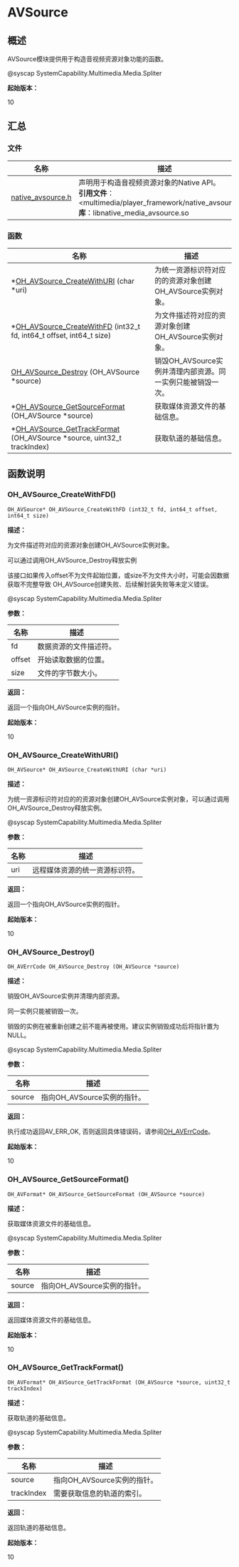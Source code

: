 # AVSource


## 概述

AVSource模块提供用于构造音视频资源对象功能的函数。

\@syscap SystemCapability.Multimedia.Media.Spliter

**起始版本：**

10


## 汇总


### 文件

| 名称 | 描述 | 
| -------- | -------- |
| [native_avsource.h](native__avsource_8h.md) | 声明用于构造音视频资源对象的Native API。<br>**引用文件**：<multimedia/player_framework/native_avsource.h> <br>**库**：libnative_media_avsource.so| 


### 函数

| 名称 | 描述 | 
| -------- | -------- |
| \*[OH_AVSource_CreateWithURI](#oh_avsource_createwithuri) (char \*uri) | 为统一资源标识符对应的的资源对象创建OH_AVSource实例对象。 | 
| \*[OH_AVSource_CreateWithFD](#oh_avsource_createwithfd) (int32_t fd, int64_t offset, int64_t size) | 为文件描述符对应的资源对象创建OH_AVSource实例对象。 | 
| [OH_AVSource_Destroy](#oh_avsource_destroy) (OH_AVSource \*source) | 销毁OH_AVSource实例并清理内部资源。同一实例只能被销毁一次。 | 
| \*[OH_AVSource_GetSourceFormat](#oh_avsource_getsourceformat) (OH_AVSource \*source) | 获取媒体资源文件的基础信息。 | 
| \*[OH_AVSource_GetTrackFormat](#oh_avsource_gettrackformat) (OH_AVSource \*source, uint32_t trackIndex) | 获取轨道的基础信息。 | 


## 函数说明


### OH_AVSource_CreateWithFD()

  
```
OH_AVSource* OH_AVSource_CreateWithFD (int32_t fd, int64_t offset, int64_t size)
```

**描述：**

为文件描述符对应的资源对象创建OH_AVSource实例对象。

可以通过调用OH_AVSource_Destroy释放实例

该接口如果传入offset不为文件起始位置，或size不为文件大小时，可能会因数据获取不完整导致 OH_AVSource创建失败、后续解封装失败等未定义错误。

\@syscap SystemCapability.Multimedia.Media.Spliter

**参数：**

| 名称 | 描述 | 
| -------- | -------- |
| fd | 数据资源的文件描述符。 | 
| offset | 开始读取数据的位置。 | 
| size | 文件的字节数大小。 | 

**返回：**

返回一个指向OH_AVSource实例的指针。

**起始版本：**

10


### OH_AVSource_CreateWithURI()

  
```
OH_AVSource* OH_AVSource_CreateWithURI (char *uri)
```

**描述：**

为统一资源标识符对应的的资源对象创建OH_AVSource实例对象，可以通过调用OH_AVSource_Destroy释放实例。

\@syscap SystemCapability.Multimedia.Media.Spliter

**参数：**

| 名称 | 描述 | 
| -------- | -------- |
| uri | 远程媒体资源的统一资源标识符。 | 

**返回：**

返回一个指向OH_AVSource实例的指针。

**起始版本：**

10


### OH_AVSource_Destroy()

  
```
OH_AVErrCode OH_AVSource_Destroy (OH_AVSource *source)
```

**描述：**

销毁OH_AVSource实例并清理内部资源。

同一实例只能被销毁一次。

销毁的实例在被重新创建之前不能再被使用。建议实例销毁成功后将指针置为NULL。

\@syscap SystemCapability.Multimedia.Media.Spliter

**参数：**

| 名称 | 描述 | 
| -------- | -------- |
| source | 指向OH_AVSource实例的指针。 | 

**返回：**

执行成功返回AV_ERR_OK, 否则返回具体错误码，请参阅[OH_AVErrCode](_core.md#oh_averrcode)。

**起始版本：**

10


### OH_AVSource_GetSourceFormat()

  
```
OH_AVFormat* OH_AVSource_GetSourceFormat (OH_AVSource *source)
```

**描述：**

获取媒体资源文件的基础信息。

\@syscap SystemCapability.Multimedia.Media.Spliter

**参数：**

| 名称 | 描述 | 
| -------- | -------- |
| source | 指向OH_AVSource实例的指针。 | 

**返回：**

返回媒体资源文件的基础信息。

**起始版本：**

10


### OH_AVSource_GetTrackFormat()

  
```
OH_AVFormat* OH_AVSource_GetTrackFormat (OH_AVSource *source, uint32_t trackIndex)
```

**描述：**

获取轨道的基础信息。

\@syscap SystemCapability.Multimedia.Media.Spliter

**参数：**

| 名称 | 描述 | 
| -------- | -------- |
| source | 指向OH_AVSource实例的指针。 | 
| trackIndex | 需要获取信息的轨道的索引。 | 

**返回：**

返回轨道的基础信息。

**起始版本：**

10
